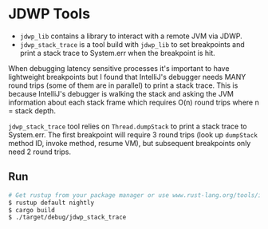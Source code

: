 # JDWP Tools

* `jdwp_lib` contains a library to interact with a remote JVM via JDWP.
* `jdwp_stack_trace` is a tool build with `jdwp_lib` to set breakpoints and
  print a stack trace to System.err when the breakpoint is hit.

When debugging latency sensitive processes it's important to have lightweight
breakpoints but I found that IntelliJ's debugger needs MANY round trips (some
of them are in parallel) to print a stack trace. This is because IntelliJ's
debugger is walking the stack and asking the JVM information about each stack
frame which requires O(n) round trips where n = stack depth.

`jdwp_stack_trace` tool relies on `Thread.dumpStack` to print a stack trace to
System.err. The first breakpoint will require 3 round trips (look up
`dumpStack` method ID, invoke method, resume VM), but subsequent breakpoints
only need 2 round trips.

## Run

```bash
# Get rustup from your package manager or use www.rust-lang.org/tools/install
$ rustup default nightly
$ cargo build
$ ./target/debug/jdwp_stack_trace
```
